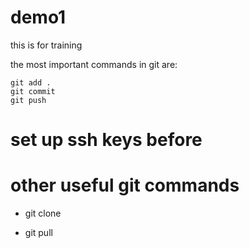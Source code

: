 # demo1
this is for training


the most important commands in git are:


```
git add .
git commit
git push
```


# set up ssh keys before


# other useful git commands


- git clone


- git pull
